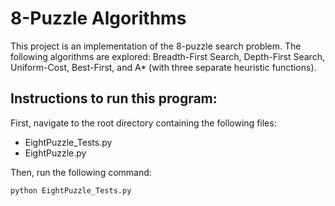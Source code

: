 # 8-Puzzle Algorithms
This project is an implementation of the 8-puzzle search problem. The following algorithms are explored: Breadth-First Search, Depth-First Search, Uniform-Cost, Best-First, and A* (with three separate heuristic functions).

## Instructions to run this program:
First, navigate to the root directory containing the following files:
* EightPuzzle_Tests.py
* EightPuzzle.py

Then, run the following command:

```
python EightPuzzle_Tests.py
```
